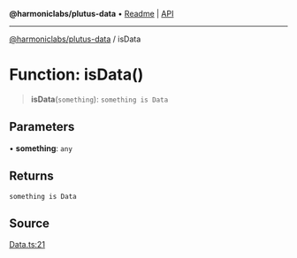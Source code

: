 **@harmoniclabs/plutus-data** • [Readme](../README) \| [API](../globals)

***

[@harmoniclabs/plutus-data](../README) / isData

# Function: isData()

> **isData**(`something`): `something is Data`

## Parameters

• **something**: `any`

## Returns

`something is Data`

## Source

[Data.ts:21](https://github.com/HarmonicLabs/plutus-data/blob/911664c/src/Data.ts#L21)
